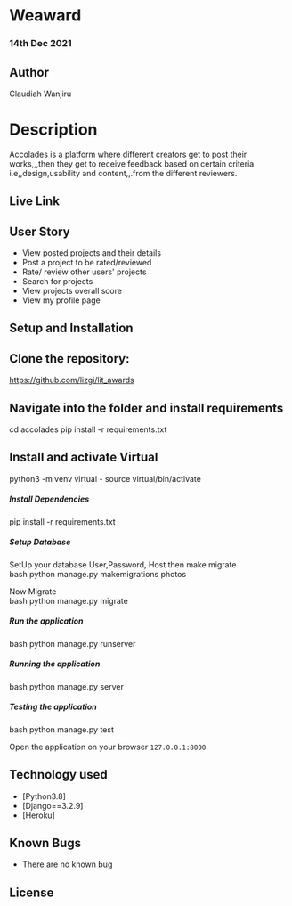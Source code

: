 # Weaward

### 14th Dec 2021

## Author  
  
Claudiah Wanjiru
  
# Description  
Accolades is a platform where different creators get to  post their works,,,then they get to receive feedback based on certain criteria i.e,,design,usability and content,,.from the different reviewers.
  
##  Live Link  



 
## User Story  
  
* View posted projects and their details
* Post a project to be rated/reviewed
* Rate/ review other users' projects
* Search for projects 
* View projects overall score
* View my profile page

  
## Setup and Installation  

## Clone the repository:  
 
https://github.com/lizgi/lit_awards

## Navigate into the folder and install requirements 

 cd accolades pip install -r requirements.txt 

## Install and activate Virtual 

python3 -m venv virtual - source virtual/bin/activate  

##### Install Dependencies  
 
 pip install -r requirements.txt
 
 ##### Setup Database  
  SetUp your database User,Password, Host then make migrate  
 bash 
python manage.py makemigrations photos
  
 Now Migrate  
 bash 
 python manage.py migrate 

##### Run the application  
 bash 
 python manage.py runserver 
 
##### Running the application  
 bash 
 python manage.py server 

##### Testing the application  
 bash 
 python manage.py test 

Open the application on your browser `127.0.0.1:8000`.  
  
  
## Technology used  
  
* [Python3.8]
* [Django==3.2.9] 
* [Heroku]
  
  
## Known Bugs  
* There are no known bug


## License
